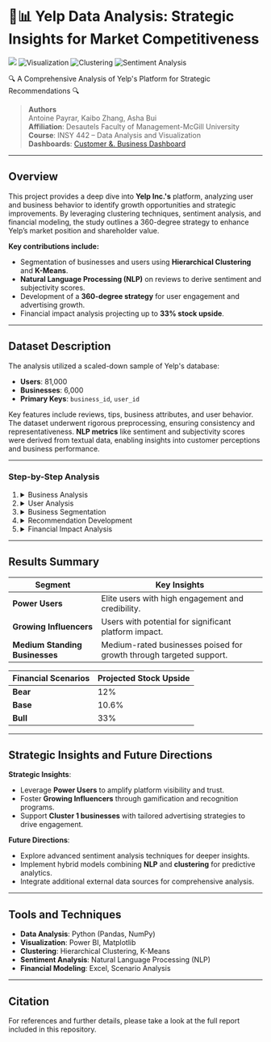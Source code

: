 # 🚀📊 Yelp Data Analysis: Strategic Insights for Market Competitiveness
![](https://img.shields.io/badge/python-3.10%2B-blue?logo=Python)
![Visualization](https://img.shields.io/badge/Data_Visualization-PowerBI-yellow)
![Clustering](https://img.shields.io/badge/Clustering-KMeans&.Hierarchical-green)
![Sentiment Analysis](https://img.shields.io/badge/Sentiment_Analysis-NLP-blueviolet)

🔍 A Comprehensive Analysis of Yelp's Platform for Strategic Recommendations 🔍

> **Authors**  
> Antoine Payrar, Kaibo Zhang, Asha Bui  
> **Affiliation**: Desautels Faculty of Management-McGill University  
> **Course**: INSY 442 – Data Analysis and Visualization  
> **Dashboards**: [Customer &. Business Dashboard](https://app.powerbi.com/view?r=eyJrIjoiZTlkZDAxNDgtY2UxYi00MjQ5LTgyNjAtODFlMDdhZjZlOTZjIiwidCI6ImNkMzE5NjcxLTUyZTctNGE2OC1hZmE5LWZjZjhmODlmMDllYSIsImMiOjN9)
---

## Overview

This project provides a deep dive into **Yelp Inc.'s** platform, analyzing user and business behavior to identify growth opportunities and strategic improvements. By leveraging clustering techniques, sentiment analysis, and financial modeling, the study outlines a 360-degree strategy to enhance Yelp’s market position and shareholder value.

**Key contributions include:**
- Segmentation of businesses and users using **Hierarchical Clustering** and **K-Means**.
- **Natural Language Processing (NLP)** on reviews to derive sentiment and subjectivity scores.
- Development of a **360-degree strategy** for user engagement and advertising growth.
- Financial impact analysis projecting up to **33% stock upside**.

---

## Dataset Description

The analysis utilized a scaled-down sample of Yelp's database:
- **Users**: 81,000
- **Businesses**: 6,000
- **Primary Keys**: `business_id`, `user_id`

Key features include reviews, tips, business attributes, and user behavior. The dataset underwent rigorous preprocessing, ensuring consistency and representativeness. **NLP metrics** like sentiment and subjectivity scores were derived from textual data, enabling insights into customer perceptions and business performance.

---

### Step-by-Step Analysis

1. <details>
    <summary>Business Analysis</summary>
    - Investigated attributes such as star ratings, check-ins, and review sentiments.
    - Identified food and dining as the largest category (41% of businesses).
    - Saturdays emerged as peak check-in days, reflecting user behavior trends.
   </details>

2. <details>
    <summary>User Analysis</summary>
    - Segmented users into **Power Users** and **Growing Influencers** using K-Means clustering.
    - Power Users demonstrated exceptional engagement and credibility, critical to platform growth.
    - Growing Influencers showed potential to evolve into Power Users with strategic support.
   </details>

3. <details>
    <summary>Business Segmentation</summary>
    - Hierarchical clustering identified **Cluster 1** as a key growth opportunity.
    - Cluster 1 businesses displayed improvable star ratings (avg. 3.9) and high engagement, making them ideal candidates for targeted interventions.
   </details>

4. <details>
    <summary>Recommendation Development</summary>
    - Formulated a **360-degree strategy** to enhance user and business engagement.
    - Strategy emphasized activating Power Users and leveraging Growing Influencers to drive traffic and increase advertising spending.
   </details>

5. <details>
    <summary>Financial Impact Analysis</summary>
    - Built a financial model with three scenarios (bear, base, bull).
    - Predicted stock price growth ranging from **12% to 34%** based on strategy execution success.
   </details>

---

## Results Summary

| Segment             | Key Insights                                       |
|---------------------|---------------------------------------------------|
| **Power Users**     | Elite users with high engagement and credibility. |
| **Growing Influencers** | Users with potential for significant platform impact. |
| **Medium Standing Businesses** | Medium-rated businesses poised for growth through targeted support. |

| Financial Scenarios | Projected Stock Upside |
|---------------------|-------------------------|
| **Bear**            | 12%                    |
| **Base**            | 10.6%                  |
| **Bull**            | 33%                    |

---

## Strategic Insights and Future Directions

**Strategic Insights**:
- Leverage **Power Users** to amplify platform visibility and trust.
- Foster **Growing Influencers** through gamification and recognition programs.
- Support **Cluster 1 businesses** with tailored advertising strategies to drive engagement.

**Future Directions**:
- Explore advanced sentiment analysis techniques for deeper insights.
- Implement hybrid models combining **NLP** and **clustering** for predictive analytics.
- Integrate additional external data sources for comprehensive analysis.

---

## Tools and Techniques

- **Data Analysis**: Python (Pandas, NumPy)
- **Visualization**: Power BI, Matplotlib
- **Clustering**: Hierarchical Clustering, K-Means
- **Sentiment Analysis**: Natural Language Processing (NLP)
- **Financial Modeling**: Excel, Scenario Analysis

---

## Citation

For references and further details, please take a look at the full report included in this repository.

